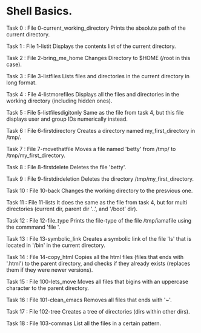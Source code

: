 # Shell Basics.

Task 0  : File 0-current_working_directory
	  Prints the absolute path of the current directory.

Task 1  : File 1-listit
	  Displays the contents list of the current directory.

Task 2  : File 2-bring_me_home
	  Changes Directory to $HOME (/root in this case).

Task 3  : File 3-listfiles
	  Lists files and directories in the current directory in long format.

Task 4  : File 4-listmorefiles
	  Displays all the files and directories in the working directory (including hidden ones).

Task 5  : File 5-listfilesdigitonly
	  Same as the file from task 4, but this file displays user and group IDs numerically instead.

Task 6  : File 6-firstdirectory
	  Creates a directory named my_first_directory in /tmp/.

Task 7  : File 7-movethatfile
	  Moves a file named 'betty' from /tmp/ to /tmp/my_first_directory.

Task 8  : File 8-firstdelete
	  Deletes the file 'betty'.

Task 9  : File 9-firstdirdeletion
	  Deletes the directory /tmp/my_first_directory.

Task 10 : File 10-back
	  Changes the working directory to the presvious one.

Task 11 : File 11-lists
	  It does the same as the file from task 4, but for multi directories (current dir, parent dir '..', and '/boot' dir). 

Task 12 : File 12-file_type
	  Prints the file-type of the file /tmp/iamafile using the commmand 'file <filename>'.

Task 13 : File 13-symbolic_link
	  Creates a symbolic link of the file 'ls' that is located in '/bin' in the current directory.

Task 14 : File 14-copy_html
	  Copies all the html files (files that ends with '.html') to the parent directory, and checks if they already exists (replaces them if they were newer versions).

Task 15 : File 100-lets_move
	  Moves all files that bigins with an uppercase character to the parent directory.

Task 16 : File 101-clean_emacs
	  Removes all files that ends with '~'.

Task 17 : File 102-tree
	  Creates a tree of directories (dirs within other dirs).

Task 18 : File 103-commas
	  List all the files in a certain pattern.
